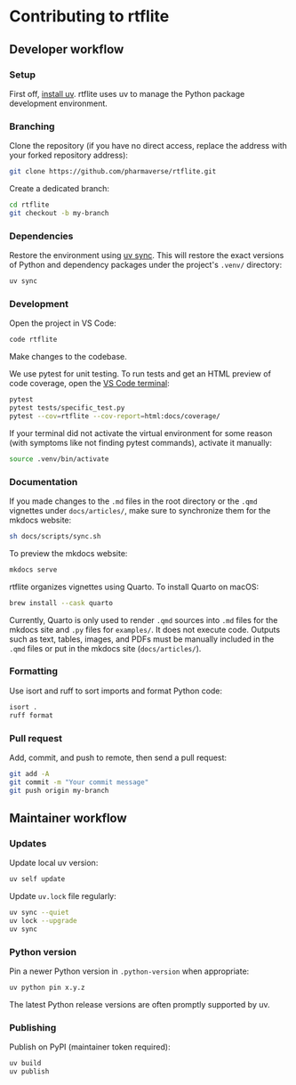 # Contributing to rtflite

## Developer workflow

### Setup

First off, [install uv](https://docs.astral.sh/uv/getting-started/installation/).
rtflite uses uv to manage the Python package development environment.

### Branching

Clone the repository (if you have no direct access, replace the address with
your forked repository address):

```bash
git clone https://github.com/pharmaverse/rtflite.git
```

Create a dedicated branch:

```bash
cd rtflite
git checkout -b my-branch
```

### Dependencies

Restore the environment using
[uv sync](https://docs.astral.sh/uv/concepts/projects/sync/).
This will restore the exact versions of Python and dependency packages
under the project's `.venv/` directory:

```bash
uv sync
```

### Development

Open the project in VS Code:

```bash
code rtflite
```

Make changes to the codebase.

We use pytest for unit testing. To run tests and get an HTML preview of
code coverage, open the
[VS Code terminal](https://code.visualstudio.com/docs/terminal/basics):

```bash
pytest
pytest tests/specific_test.py
pytest --cov=rtflite --cov-report=html:docs/coverage/
```

If your terminal did not activate the virtual environment for some reason
(with symptoms like not finding pytest commands), activate it manually:

```bash
source .venv/bin/activate
```

### Documentation

If you made changes to the `.md` files in the root directory or the
`.qmd` vignettes under `docs/articles/`, make sure to synchronize them
for the mkdocs website:

```bash
sh docs/scripts/sync.sh
```

To preview the mkdocs website:

```bash
mkdocs serve
```

rtflite organizes vignettes using Quarto. To install Quarto on macOS:

```bash
brew install --cask quarto
```

Currently, Quarto is only used to render `.qmd` sources into `.md`
files for the mkdocs site and `.py` files for `examples/`.
It does not execute code. Outputs such as text, tables, images, and PDFs
must be manually included in the `.qmd` files or put in the mkdocs site
(`docs/articles/`).

### Formatting

Use isort and ruff to sort imports and format Python code:

```bash
isort .
ruff format
```

### Pull request

Add, commit, and push to remote, then send a pull request:

```bash
git add -A
git commit -m "Your commit message"
git push origin my-branch
```

## Maintainer workflow

### Updates

Update local uv version:

```bash
uv self update
```

Update `uv.lock` file regularly:

```bash
uv sync --quiet
uv lock --upgrade
uv sync
```

### Python version

Pin a newer Python version in `.python-version` when appropriate:

```bash
uv python pin x.y.z
```

The latest Python release versions are often promptly supported by uv.

### Publishing

Publish on PyPI (maintainer token required):

```bash
uv build
uv publish
```
